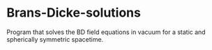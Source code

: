 # Brans-Dicke-solutions
Program that solves the BD field equations in vacuum for a static and spherically symmetric spacetime.
